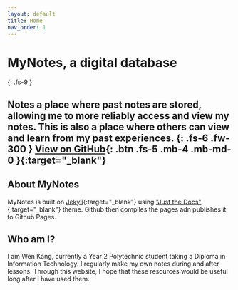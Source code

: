 ```yaml
---
layout: default
title: Home
nav_order: 1
---
```

# MyNotes, a digital database
{: .fs-9 }

Notes a place where past notes are stored, allowing me to more reliably access and view my notes. This is also a place where others can view and learn from my past experiences.
{: .fs-6 .fw-300 }
[View on GitHub](https://github.com/SpaceyCodes/digi-lib){: .btn .fs-5 .mb-4 .mb-md-0 }{:target="_blank"}
---
## About MyNotes
MyNotes is built on [Jekyll](https://jekyllrb.com){:target="_blank"} using ["Just the Docs"](https://pmarsceill.github.io/just-the-docs/){:target="_blank"} theme. Github then compiles the pages adn publishes it to Github Pages.
## Who am I?

I am Wen Kang, currently a Year 2 Polytechnic student taking a Diploma in Information Technology. I regularly make my own notes during and after lessons. Through this website, I hope that these resources would be useful long after I have used them.
